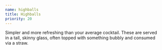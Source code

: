 ```yaml
---
name: highballs
title: Highballs
priority: 20
---
```


Simpler and more refreshing than your average cocktail.  These are served in a tall, skinny glass, often topped with something bubbly and consumed via a straw.